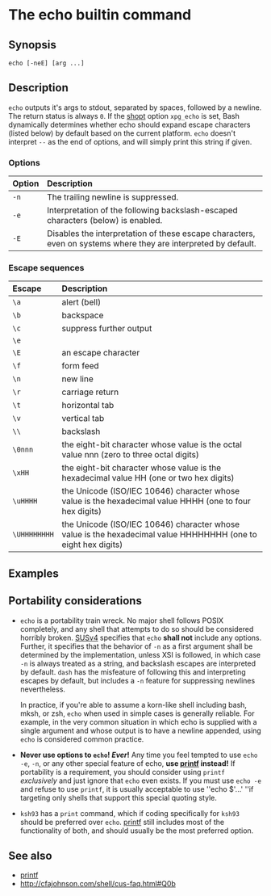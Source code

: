 # The echo builtin command

## Synopsis

    echo [-neE] [arg ...]

## Description

`echo` outputs it's args to stdout, separated by spaces, followed by a
newline. The return status is always `0`. If the
[shopt](/commands/builtin/shopt.md) option `xpg_echo` is set, Bash
dynamically determines whether echo should expand escape characters
(listed below) by default based on the current platform. `echo` doesn't
interpret `--` as the end of options, and will simply print this string
if given.

### Options

| Option | Description                                                                                                    |
|:-------|:---------------------------------------------------------------------------------------------------------------|
| `-n`   | The trailing newline is suppressed.                                                                            |
| `-e`   | Interpretation of the following backslash-escaped characters (below) is enabled.                               |
| `-E`   | Disables the interpretation of these escape characters, even on systems where they are interpreted by default. |

### Escape sequences

| Escape       | Description                                                                                                   |
|:-------------|:--------------------------------------------------------------------------------------------------------------|
| `\a`         | alert (bell)                                                                                                  |
| `\b`         | backspace                                                                                                     |
| `\c`         | suppress further output                                                                                       |
| `\e`         |                                                                                                               |
| `\E`         | an escape character                                                                                           |
| `\f`         | form feed                                                                                                     |
| `\n`         | new line                                                                                                      |
| `\r`         | carriage return                                                                                               |
| `\t`         | horizontal tab                                                                                                |
| `\v`         | vertical tab                                                                                                  |
| `\\`         | backslash                                                                                                     |
| `\0nnn`      | the eight-bit character whose value is the octal value nnn (zero to three octal digits)                       |
| `\xHH`       | the eight-bit character whose value is the hexadecimal value HH (one or two hex digits)                       |
| `\uHHHH`     | the Unicode (ISO/IEC 10646) character whose value is the hexadecimal value HHHH (one to four hex digits)      |
| `\UHHHHHHHH` | the Unicode (ISO/IEC 10646) character whose value is the hexadecimal value HHHHHHHH (one to eight hex digits) |

## Examples

## Portability considerations

- `echo` is a portability train wreck. No major shell follows POSIX
  completely, and any shell that attempts to do so should be considered
  horribly broken.
  [SUSv4](http://pubs.opengroup.org/onlinepubs/9699919799/utilities/echo.html#tag_20_37)
  specifies that `echo` **shall not** include any options. Further, it
  specifies that the behavior of `-n` as a first argument shall be
  determined by the implementation, unless XSI is followed, in which
  case `-n` is always treated as a string, and backslash escapes are
  interpreted by default. `dash` has the misfeature of following this
  and interpreting escapes by default, but includes a `-n` feature for
  suppressing newlines nevertheless.  
    
  In practice, if you're able to assume a korn-like shell including
  bash, mksh, or zsh, `echo` when used in simple cases is generally
  reliable. For example, in the very common situation in which echo is
  supplied with a single argument and whose output is to have a newline
  appended, using `echo` is considered common practice.

<!-- -->

- **Never use options to `echo`! *Ever*!** Any time you feel tempted to
  use `echo -e`, `-n`, or any other special feature of echo, **use
  [printf](/commands/builtin/printf.md) instead!** If portability is a
  requirement, you should consider using `printf` *exclusively* and just
  ignore that `echo` even exists. If you must use `echo -e` and refuse
  to use `printf`, it is usually acceptable to use ''echo \$'...' ''if
  targeting only shells that support this special quoting style.

<!-- -->

- `ksh93` has a `print` command, which if coding specifically for
  `ksh93` should be preferred over `echo`.
  [printf](/commands/builtin/printf.md) still includes most of the
  functionality of both, and should usually be the most preferred
  option.

## See also

- [printf](/commands/builtin/printf.md)
- <http://cfajohnson.com/shell/cus-faq.html#Q0b>
